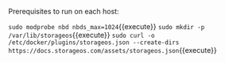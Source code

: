 Prerequisites to run on each host:

`sudo modprobe nbd nbds_max=1024`{{execute}}
`sudo mkdir -p /var/lib/storageos`{{execute}}
`sudo curl -o /etc/docker/plugins/storageos.json --create-dirs https://docs.storageos.com/assets/storageos.json`{{execute}}
